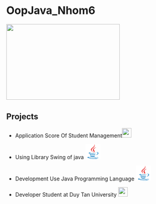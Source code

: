 # OopJava_Nhom6

<img width="300" height = "200" style="color:white;" src="https://cdn.jsdelivr.net/npm/simple-icons@3.0.1/icons/dev-dot-to.svg">

## Projects ##
+ Application Score Of Student Management<code><img height="25" width="25" src="https://cdn4.iconfinder.com/data/icons/logos-3/600/React.js_logo-512.png"></code>
+ Using Library Swing of java <a href="https://www.heroku.com/"><a href="https://www.java.com" target="_blank" rel="noreferrer"> <img src="https://raw.githubusercontent.com/devicons/devicon/master/icons/java/java-original.svg" alt="java" width="40" height="40"/> </a>
+ Development Use Java Programming Language  <a href="https://www.heroku.com/"><a href="https://www.java.com" target="_blank" rel="noreferrer"> <img src="https://raw.githubusercontent.com/devicons/devicon/master/icons/java/java-original.svg" alt="java" width="40" height="40"/> </a>

+ Developer Student at Duy Tan University <code><img width="25" height = "25" style="color:white;" src="https://cdn.jsdelivr.net/npm/simple-icons@3.0.1/icons/dev-dot-to.svg"></code>
